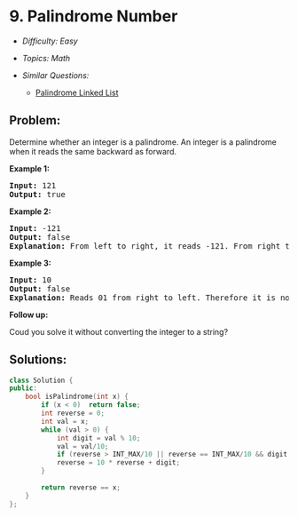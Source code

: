# 9. Palindrome Number

* *Difficulty: Easy*

* *Topics: Math*

* *Similar Questions:*

  * [Palindrome Linked List](palindrome-linked-list.md)

## Problem:

<p>Determine whether an integer is a palindrome. An integer&nbsp;is&nbsp;a&nbsp;palindrome when it&nbsp;reads the same backward as forward.</p>

<p><strong>Example 1:</strong></p>

<pre>
<strong>Input:</strong> 121
<strong>Output:</strong> true
</pre>

<p><strong>Example 2:</strong></p>

<pre>
<strong>Input:</strong> -121
<strong>Output:</strong> false
<strong>Explanation:</strong> From left to right, it reads -121. From right to left, it becomes 121-. Therefore it is not a palindrome.
</pre>

<p><strong>Example 3:</strong></p>

<pre>
<strong>Input:</strong> 10
<strong>Output:</strong> false
<strong>Explanation:</strong> Reads 01 from right to left. Therefore it is not a palindrome.
</pre>

<p><strong>Follow up:</strong></p>

<p>Coud you solve&nbsp;it without converting the integer to a string?</p>

## Solutions:

```c++
class Solution {
public:
    bool isPalindrome(int x) {
        if (x < 0)  return false;
        int reverse = 0;
        int val = x;
        while (val > 0) {
            int digit = val % 10;
            val = val/10;
            if (reverse > INT_MAX/10 || reverse == INT_MAX/10 && digit > INT_MAX % 10)  return false; // remember to check overflow!
            reverse = 10 * reverse + digit;
        }
        
        return reverse == x;
    }
};
```
